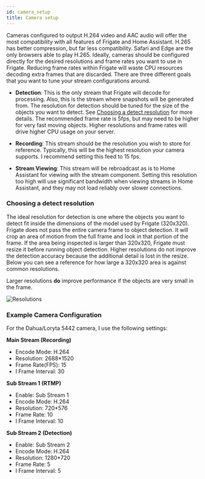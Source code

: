 ```yaml
---
id: camera_setup
title: Camera setup
---
```


Cameras configured to output H.264 video and AAC audio will offer the most compatibility with all features of Frigate and Home Assistant. H.265 has better compression, but far less compatibility. Safari and Edge are the only browsers able to play H.265. Ideally, cameras should be configured directly for the desired resolutions and frame rates you want to use in Frigate. Reducing frame rates within Frigate will waste CPU resources decoding extra frames that are discarded. There are three different goals that you want to tune your stream configurations around.

- **Detection**: This is the only stream that Frigate will decode for processing. Also, this is the stream where snapshots will be generated from. The resolution for detection should be tuned for the size of the objects you want to detect. See [Choosing a detect resolution](#choosing-a-detect-resolution) for more details. The recommended frame rate is 5fps, but may need to be higher for very fast moving objects. Higher resolutions and frame rates will drive higher CPU usage on your server.

- **Recording**: This stream should be the resolution you wish to store for reference. Typically, this will be the highest resolution your camera supports. I recommend setting this feed to 15 fps.

- **Stream Viewing**: This stream will be rebroadcast as is to Home Assistant for viewing with the stream component. Setting this resolution too high will use significant bandwidth when viewing streams in Home Assistant, and they may not load reliably over slower connections.

### Choosing a detect resolution

The ideal resolution for detection is one where the objects you want to detect fit inside the dimensions of the model used by Frigate (320x320). Frigate does not pass the entire camera frame to object detection. It will crop an area of motion from the full frame and look in that portion of the frame. If the area being inspected is larger than 320x320, Frigate must resize it before running object detection. Higher resolutions do not improve the detection accuracy because the additional detail is lost in the resize. Below you can see a reference for how large a 320x320 area is against common resolutions.

Larger resolutions **do** improve performance if the objects are very small in the frame.

![Resolutions](/img/resolutions-min.jpg)

### Example Camera Configuration

For the Dahua/Loryta 5442 camera, I use the following settings:

**Main Stream (Recording)**

- Encode Mode: H.264
- Resolution: 2688\*1520
- Frame Rate(FPS): 15
- I Frame Interval: 30

**Sub Stream 1 (RTMP)**

- Enable: Sub Stream 1
- Encode Mode: H.264
- Resolution: 720\*576
- Frame Rate: 10
- I Frame Interval: 10

**Sub Stream 2 (Detection)**

- Enable: Sub Stream 2
- Encode Mode: H.264
- Resolution: 1280\*720
- Frame Rate: 5
- I Frame Interval: 5
